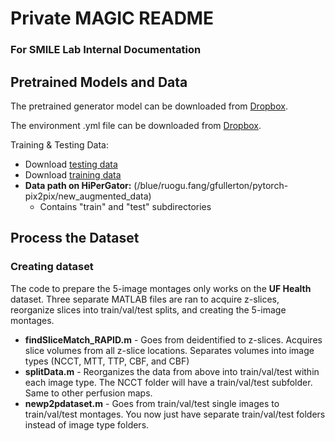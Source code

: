 # Private MAGIC README
### For SMILE Lab Internal Documentation
## Pretrained Models and Data
The pretrained generator model can be downloaded from [Dropbox](https://www.dropbox.com/s/ow2ztqn4fxyo0fp/MAGIC_Generator_FINAL-v2.pkl?dl=0).

The environment .yml file can be downloaded from [Dropbox](https://www.dropbox.com/s/hfu1p4cs4lcdyys/magic_env.yml?dl=0).

Training & Testing Data:
- Download [testing data](https://www.dropbox.com/s/uxaphpt7efjy5i2/test.zip?dl=0)
- Download [training data](https://www.dropbox.com/s/35ois248z60sxnj/train.zip?dl=0)
- __Data path on HiPerGator:__ (/blue/ruogu.fang/gfullerton/pytorch-pix2pix/new_augmented_data)
    + Contains "train" and "test" subdirectories

## Process the Dataset
### Creating dataset
The code to prepare the 5-image montages only works on the **UF Health** dataset. Three separate MATLAB files are ran to acquire z-slices, reorganize slices into train/val/test splits, and creating the 5-image montages.

- **findSliceMatch_RAPID.m** - Goes from deidentified to z-slices. Acquires slice volumes from all z-slice locations. Separates volumes into image types (NCCT, MTT, TTP, CBF, and CBF)
- **splitData.m** - Reorganizes the data from above into train/val/test within each image type. The NCCT folder will have a train/val/test subfolder. Same to other perfusion maps.
- **newp2pdataset.m** - Goes from train/val/test single images to train/val/test montages. You now just have separate train/val/test folders instead of image type folders.